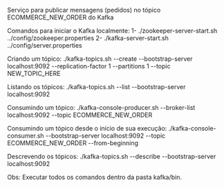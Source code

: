 Serviço para publicar mensagens (pedidos) no tópico ECOMMERCE_NEW_ORDER do Kafka

Comandos para iniciar o Kafka localmente:
1- ./zookeeper-server-start.sh ../config/zookeeper.properties 
2- ./kafka-server-start.sh ../config/server.properties 

Criando um tópico:
./kafka-topics.sh --create --bootstrap-server localhost:9092 --replication-factor 1 --partitions 1 --topic NEW_TOPIC_HERE

Listando os tópicos:
./kafka-topics.sh --list --bootstrap-server localhost:9092

Consumindo um tópico:
./kafka-console-producer.sh --broker-list localhost:9092 --topic ECOMMERCE_NEW_ORDER

Consumindo um tópico desde o início de sua execução:
./kafka-console-consumer.sh --bootstrap-server localhost:9092 --topic ECOMMERCE_NEW_ORDER --from-beginning

Descrevendo os tópicos:
./kafka-topics.sh --describe --bootstrap-server localhost:9092



Obs: Executar todos os comandos dentro da pasta kafka/bin.


